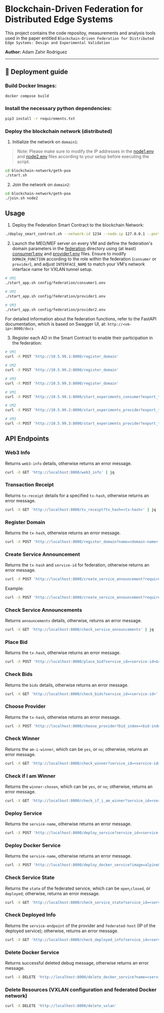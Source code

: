 # Blockchain-Driven Federation for Distributed Edge Systems

This project contains the code repositoy, measurements and analysis tools used in the paper entitled `Blockchain-Driven Federation for Distributed Edge Systems: Design and Experimental Validation`

**Author:** Adam Zahir Rodriguez

---

## 🚀 Deployment guide

### Build Docker Images:
```bash
docker compose build
```

### Install the necessary python dependencies:
```bash
pip3 install -r requirements.txt
```

### Deploy the blockchain network (distributed)

1. Initialize the network on `domain1`:

> Note: Please make sure to modify the IP addresses in the [node1.env](./config/dlt/node1.env) and [node2.env](./config/dlt/node2.env) files according to your setup before executing the script.

```bash
cd blockchain-network/geth-poa
./start.sh
```

2. Join the network on `domain2`:

```bash
cd blockchain-network/geth-poa
./join.sh node2
```

## Usage

1. Deploy the Federation Smart Contract to the blockchain Network:

```bash
./deploy_smart_contract.sh --network-id 1234 --node-ip 127.0.0.1 --port 3334 --protocol ws
```

2. Launch the MEO/MEF server on every VM and define the federation's domain parameters in the [federation](./blockchain-network/) directory using (at least) [consumer1.env](./config/federation/consumer1.env) and [provider1.env](./config/federation/provider1.env) files. Ensure to modify `DOMAIN_FUNCTION` according to the role within the federation (`consumer` or `provider`), and adjust `INTERFACE_NAME` to match your VM's network interface name for VXLAN tunnel setup.

```bash
# VM1
./start_app.sh config/federation/consumer1.env

# VM2
./start_app.sh config/federation/provider1.env

# VM3
./start_app.sh config/federation/provider2.env
```

For detailed information about the federation functions, refer to the FastAPI documentation, which is based on Swagger UI, at: `http://<vm-ip>:8000/docs`

3. Register each AD in the Smart Contract to enable their participation in the federation:

```bash
# VM1 
curl -X POST 'http://10.5.99.1:8000/register_domain' 

# VM2 
curl -X POST 'http://10.5.99.2:8000/register_domain' 

# VM3
curl -X POST 'http://10.5.99.3:8000/register_domain' 
```

```bash
# VM1 
curl -X POST 'http://10.5.99.1:8000/start_experiments_consumer?export_to_csv=false&providers=2'

# VM2 
curl -X POST 'http://10.5.99.2:8000/start_experiments_provider?export_to_csv=false&price=20'

# VM3
curl -X POST 'http://10.5.99.3:8000/start_experiments_provider?export_to_csv=false&price=15'
```


## API Endpoints

### Web3 Info
Returns `web3-info` details, otherwise returns an error message.

```sh
curl -X GET 'http://localhost:8000/web3_info' | jq
```

### Transaction Receipt
Returns `tx-receipt` details for a specified `tx-hash`, otherwise returns an error message.

```sh
curl -X GET 'http://localhost:8000/tx_receipt?tx_hash=<tx-hash>' | jq
```

### Register Domain
Returns the `tx-hash`, otherwise returns an error message.

```sh
curl -X POST 'http://localhost:8000/register_domain?name=<domain-name>' | jq
```

### Create Service Announcement
Returns the `tx-hash` and `service-id` for federation, otherwise returns an error message.

```sh
curl -X POST 'http://localhost:8000/create_service_announcement?requirements=<service-requirements>&service_endpoint_consumer=<service-endpoint-consumer>' | jq
```

Example:
```sh
curl -X POST 'http://localhost:8000/create_service_announcement?requirements=service=alpine;replicas=1&service_endpoint_consumer=192.168.56.104' | jq
```

### Check Service Announcements
Returns `announcements` details, otherwise, returns an error message.

```sh
curl -X GET 'http://localhost:8000/check_service_announcements' | jq
```

### Place Bid
Returns the `tx-hash`, otherwise returns an error message.

```sh
curl -X POST 'http://localhost:8000/place_bid?service_id=<service-id>&service_price=<service-price>' | jq
```

### Check Bids
Returns the `bids` details, otherwise returns an error message.

```sh
curl -X GET 'http://localhost:8000/check_bids?service_id=<service-id>' | jq
```

### Choose Provider
Returns the `tx-hash`, otherwise returns an error message.

```sh
curl -X POST 'http://localhost:8000/choose_provider?bid_index=<bid-index>&service_id=<service-id>' | jq
``` 

### Check Winner
Returns the `am-i-winner`, which can be `yes`, or `no`; otherwise, returns an error message.

```sh
curl -X GET 'http://localhost:8000/check_winner?service_id=<service-id>' | jq
```

### Check if I am Winner
Returns the `winner-chosen`, which can be `yes`, or `no`; otherwise, returns an error message.

```sh
curl -X GET 'http://localhost:8000/check_if_i_am_winner?service_id=<service-id>' | jq
```

### Deploy Service
Returns the `service-name`, otherwise returns an error message.

```sh
curl -X POST 'http://localhost:8000/deploy_service?service_id=<service-id>' | jq
```

### Deploy Docker Service
Returns the `service-name`, otherwise returns an error message.

```sh
curl -X POST 'http://localhost:8000/deploy_docker_service?image=alpine&name=<service-name>&network=<docker-network>&replicas=<number-of-replicas>' | jq
```

### Check Service State
Returns the `state` of the federated service, which can be `open`,`closed`, or `deployed`; otherwise, returns an error message.

```sh
curl -X GET 'http://localhost:8000/check_service_state?service_id=<service-id>' | jq
```

### Check Deployed Info
Returns the `service-endpoint` of the provider and `federated-host` (IP of the deployed service); otherwise, returns an error message.

```sh
curl -X GET 'http://localhost:8000/check_deployed_info?service_id=<service-id>' | jq
```


### Delete Docker Service
Returns successful deleted debug message, otherwise returns an error message.
```sh
curl -X DELETE 'http://localhost:8000/delete_docker_service?name=<service-name>' 
```

### Delete Resources (VXLAN configuration and federated Docker network)

```sh
curl -X DELETE 'http://localhost:8000/delete_vxlan'
```

